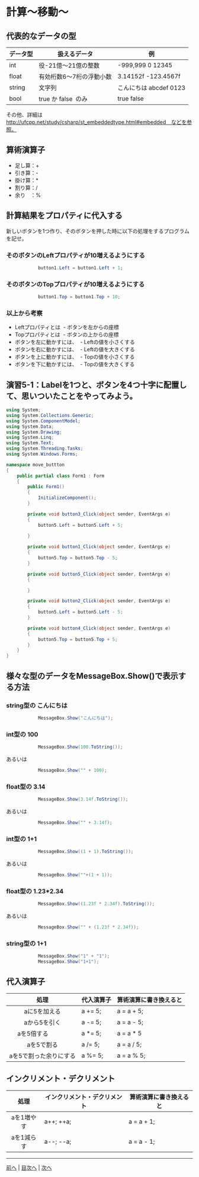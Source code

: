 # 計算～移動～

## 代表的なデータの型
|データ型|扱えるデータ|例|
|-------|-----------|--|
|int    |役-21億～21億の整数|-999,999 0 12345|
|float  |有効桁数6～7桁の浮動小数|3.14152f  -123.4567f|
|string |文字列      |こんにちは  abcdef   0123|
|bool   |true か false  のみ |true false|

その他、詳細は http://ufcpp.net/study/csharp/st_embeddedtype.html#embedded　などを参照。

## 算術演算子
- 足し算：+
- 引き算：-
- 掛け算：*
- 割り算：/
- 余り　：%

## 計算結果をプロパティに代入する
新しいボタンを1つ作り、そのボタンを押した時に以下の処理をするプログラムを記せ。

### そのボタンのLeftプロパティが10増えるようにする
```cs
            button1.Left = button1.Left + 1;
```

### そのボタンのTopプロパティが10増えるようにする
```cs
            button1.Top = button1.Top + 10;
```

### 以上から考察
- Leftプロパティとは
  - ボタンを左からの座標
- Topプロパティとは
  - ボタンの上からの座標
- ボタンを左に動かすには、
  - Leftの値を小さくする
- ボタンを右に動かすには、
  - Leftの値を大きくする
- ボタンを上に動かすには、
  - Topの値を小さくする
- ボタンを下に動かすには、
  - Topの値を大きくする

## 演習5-1：Labelを1つと、ボタンを4つ十字に配置して、思いついたことをやってみよう。

```cs
using System;
using System.Collections.Generic;
using System.ComponentModel;
using System.Data;
using System.Drawing;
using System.Linq;
using System.Text;
using System.Threading.Tasks;
using System.Windows.Forms;

namespace move_buttton
{
    public partial class Form1 : Form
    {
        public Form1()
        {
            InitializeComponent();
        }

        private void button3_Click(object sender, EventArgs e)
        {
            button5.Left = button5.Left + 5;
            
        }

        private void button1_Click(object sender, EventArgs e)
        {
            button5.Top = button5.Top - 5;
        }

        private void button5_Click(object sender, EventArgs e)
        {

        }

        private void button2_Click(object sender, EventArgs e)
        {
            button5.Left = button5.Left - 5;
        }

        private void button4_Click(object sender, EventArgs e)
        {
            button5.Top = button5.Top + 5;
        }
    }
}

```

## 様々な型のデータをMessageBox.Show()で表示する方法
### string型の こんにちは
```cs
            MessageBox.Show("こんにちは");
```

### int型の 100
```cs
            MessageBox.Show(100.ToString());
```

あるいは

```cs
            MessageBox.Show("" + 100);
```

### float型の 3.14
```cs
            MessageBox.Show(3.14f.ToString());
```

あるいは

```cs
            MessageBox.Show("" + 3.14f);
```

### int型の 1+1
```cs
            MessageBox.Show((1 + 1).ToString());
```

あるいは

```cs
            MessageBox.Show(""+(1 + 1));
```

### float型の 1.23*2.34
```cs
            MessageBox.Show((1.23f * 2.34f).ToString());
```

あるいは

```cs
            MessageBox.Show("" + (1.23f * 2.34f));
```

### string型の 1+1
```cs
            MessageBox.Show("1" + "1");
            MessageBox.Show("1+1");
```

## 代入演算子
|処理                   |代入演算子|算術演算に書き換えると|
|:---------------------:|---------|-------------------|
|aに5を加える            |a += 5; |a = a + 5;          |
|aから5を引く           |a -= 5;  |a = a - 5;          |
|aを5倍する             |a *= 5;  |a = a * 5           |
|aを5で割る             |a /= 5;  |a = a / 5;          |
|aを5で割った余りにする   |a %= 5; |a = a % 5;          |

## インクリメント・デクリメント
|処理      |インクリメント・デクリメント|算術演算に書き換えると|
|:-------:|--------------------------|----------------------|
|aを1増やす| a++;     ++a;            | a = a + 1;           |		
|aを1減らす| a--;     --a;            | a = a - 1;           |

---

[前へ](04.md) | [目次へ](README.md#%E7%9B%AE%E6%AC%A1) | [次へ](06.md)
